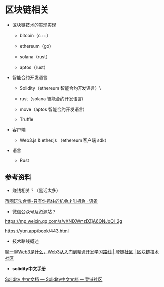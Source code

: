 # 区块链相关

- 区块链技术的实现实现
  
  - bitcoin（c++）
  
  - ethereum（go）
  
  - solana（rust）
  
  - aptos（rust）

- 智能合约开发语言
  
  - Solidity（ethereum 智能合约开发语言）\
  
  - rust（solana 智能合约开发语言）
  
  - move（aptos 智能合约开发语言）
  
  - Truffle

- 客户端
  
  - Web3.js & ether.js （ethereum 客户端 sdk）

- 语言
  
  - Rust

## 参考资料

- 赚钱相关？（黑话太多）

[币圈玩法合集-只有你抓住的机会才叫机会 · 语雀](https://www.yuque.com/chainsci/nhfgzi/ex3dlygyzbg78yfg)

- 微信公众号及资源站？

https://mp.weixin.qq.com/s/vXNIXWmzDZjA6QNJoQl_2g

https://ytm.app/book/443.html

- 技术路线概述

[聊一聊Web3是什么，Web3从入门到精通开发学习路线 | 登链社区 | 区块链技术社区](https://learnblockchain.cn/article/7074)

- **solidity中文手册**

[Solidity 中文文档 &mdash; Solidity中文文档 &mdash; 登链社区](https://learnblockchain.cn/docs/solidity/)
